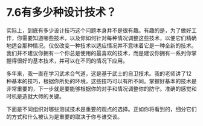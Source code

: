 # 7.6有多少种设计技术？

实际上，到底有多少设计技巧这个问题本身并不是很有趣。有趣的是，为了做好工作，你需要知道哪些技术，以及你如何针对每种情况调整这些技术，以便它们精确地适合那种情况。仅仅改变一种技术以适应情况并不意味着它是一种全新的技术。我们并不建议你拥有一个你总是使用的最喜欢的技术，而是建议你拥有一系列你掌握得很好的基本技术，并可以在不同的情况下应用。

多年来，我一直在学习武术合气道，这是基于武士的自卫技术。我的老师讲了12种基本的技巧，根据你所处的环境，这些技巧可以有所不同。掌握好基本的技术是非常重要的，下一步就是要能够根据你的对手和情况调整你的防守。准确的感觉和时机是造就大师的关键。

下面是不同组织对哪些测试技术是重要的观点的选择。正如你将看到的，细分它们的方式和什么被认为是重要的取决于你与谁交谈。